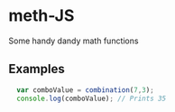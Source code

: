 meth-JS
=======

Some handy dandy math functions

## Examples

```javascript
  var comboValue = combination(7,3);
  console.log(comboValue); // Prints 35
```
